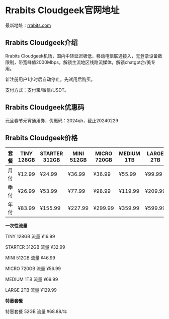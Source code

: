 # Rrabits Cloudgeek官网地址

最新地址：[rrabits.com](https://user.rrabits.moe/index.php#/register?code=1Pc3K3p2)

## Rrabits Cloudgeek介绍

Rrabits Cloudgeek机场，国内中转延迟极低，移动电信联通接入，无登录设备数限制，带宽峰值2000Mbps，解锁主流地区线路流媒体，解锁chatgpt台/美专用。

新注册用户1小时后自动停止，先试用后购买。

支付方式：支付宝/微信/USDT。

## Rrabits Cloudgeek优惠码

元旦春节元宵通用券，优惠码：2024qh，截止20240229

## Rrabits Cloudgeek价格

|套餐|TINY 128GB|STARTER 312GB|MINI 512GB|MICRO 720GB|MEDIUM 1TB|LARGE 2TB|PREMIUM 独享|
|----|----|----|----|----|----|----|----|
|月付|¥12.99|¥24.99|¥36.99|¥36.99|¥55.99|¥99.99|¥9999|
|季付|¥26.99|¥53.99|¥77.99|¥98.99|¥119.99|¥209.99|-|
|年付|¥83.99|¥155.99|¥227.99|¥299.99|¥359.99|¥599.99|-|

**一次性流量**

TINY 128GB 流量 ¥16.99

STARTER 312GB 流量 ¥32.99

MINI 512GB 流量 ¥46.99

MICRO 720GB 流量 ¥56.99

MEDIUM 1TB 流量 ¥69.99

LARGE 2TB 流量 ¥129.99

**特惠套餐**

特惠套餐 52GB 流量 ¥68.88/年
